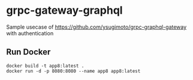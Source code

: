 # grpc-gateway-graphql


Sample usecase of https://github.com/ysugimoto/grpc-graphql-gateway with authentication

## Run Docker
```
docker build -t app8:latest .
docker run -d -p 8080:8080 --name app8 app8:latest
```
